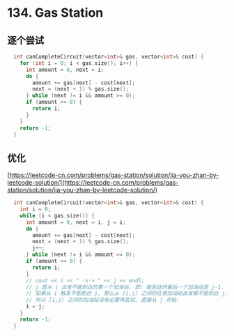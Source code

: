 # 134. Gas Station
## 逐个尝试
```cpp
  int canCompleteCircuit(vector<int>& gas, vector<int>& cost) {
    for (int i = 0; i < gas.size(); i++) {
      int amount = 0, next = i;
      do {
        amount += gas[next] - cost[next];
        next = (next + 1) % gas.size();
      } while (next != i && amount >= 0);
      if (amount >= 0) {
        return i;
      }
    }
    return -1;
  }
```

## 优化
[https://leetcode-cn.com/problems/gas-station/solution/jia-you-zhan-by-leetcode-solution/](https://leetcode-cn.com/problems/gas-station/solution/jia-you-zhan-by-leetcode-solution/)
```cpp
  int canCompleteCircuit(vector<int>& gas, vector<int>& cost) {
    int i = 0;
    while (i < gas.size()) {
      int amount = 0, next = i, j = i;
      do {
        amount += gas[next] - cost[next];
        next = (next + 1) % gas.size();
        j++;
      } while (next != i && amount >= 0);
      if (amount >= 0) {
        return i;
      }
      // cout << i << " -x-> " << j << endl;
      // j 是从 i 出发不能到达的第一个加油站, 即: 能到达的最后一个加油站是 j-1.
      // 如果从 i 触发不能到达 j, 那么从 [i,j) 之间的任意加油站出发都不能到达 j.
      // 所以 [i,j) 之间的加油站没有必要再尝试, 直接从 j 开始.
      i = j;
    }
    return -1;
  }
```